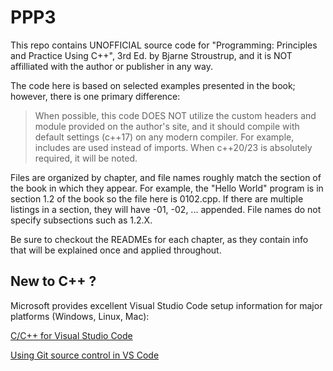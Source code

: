 # PPP3

This repo contains UNOFFICIAL source code for "Programming: Principles and Practice Using C++", 3rd Ed. by Bjarne Stroustrup, and it is NOT affilliated with the author or publisher in any way.

The code here is based on selected examples presented in the book; however, there is one primary difference:

>   When possible, this code DOES NOT utilize the custom headers and module provided on the author's site, and it should compile with default settings (c++17) on any modern compiler.  For example, includes are used instead of imports.  When c++20/23 is absolutely required, it will be noted.

Files are organized by chapter, and file names roughly match the section of the book in which they appear.  For example, the "Hello World" program is in section 1.2 of the book so the file here is 0102.cpp.  If there are multiple listings in a section, they will have -01, -02, ... appended.  File names do not specify subsections such as 1.2.X.

Be sure to checkout the READMEs for each chapter, as they contain info that will be explained once and applied throughout.

## New to C++ ?

Microsoft provides excellent Visual Studio Code setup information for major platforms (Windows, Linux, Mac):

[C/C++ for Visual Studio Code](https://code.visualstudio.com/docs/languages/cpp)

[Using Git source control in VS Code](https://code.visualstudio.com/docs/sourcecontrol/overview)
